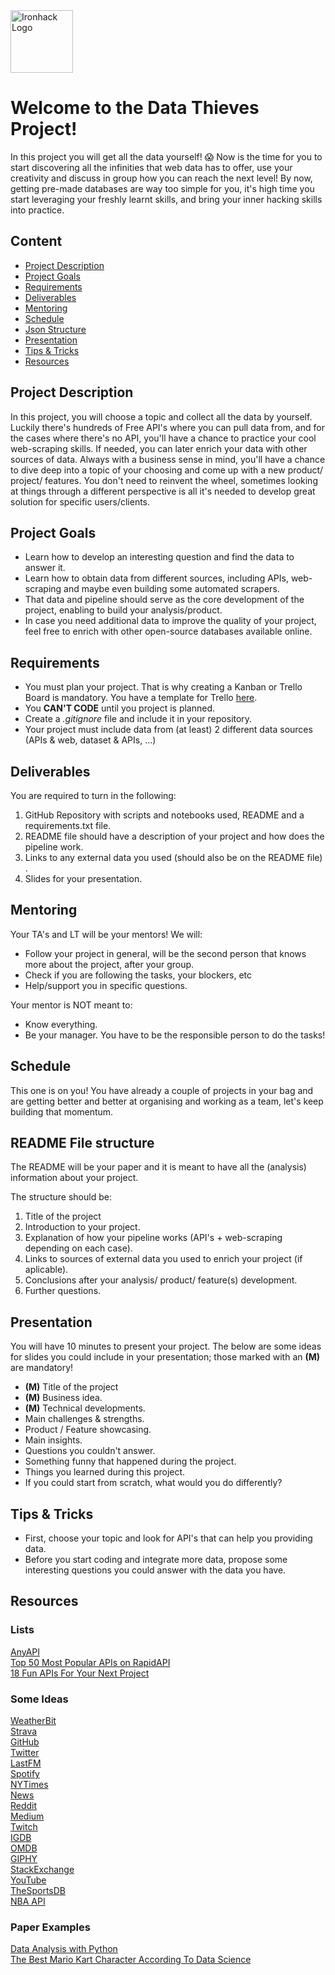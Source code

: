 <img src="https://bit.ly/2VnXWr2" alt="Ironhack Logo" width="100"/>

# Welcome to the Data Thieves Project!

In this project you will get all the data yourself! :scream:
Now is the time for you to start discovering all the infinities that web data has to offer, use your creativity and discuss in group how you can reach the next level!
By now, getting pre-made databases are way too simple for you, it's high time you start leveraging your freshly learnt skills, and bring your inner hacking skills into practice.

## Content

- [Project Description](#project-description)
- [Project Goals](#project-goals)
- [Requirements](#requirements)
- [Deliverables](#deliverables)
- [Mentoring](#mentoring)
- [Schedule](#schedule)
- [Json Structure](#json-structure)
- [Presentation](#presentation)
- [Tips & Tricks](#tips-&-tricks)
- [Resources](#resources)

<a name="project-description"></a>

## Project Description

In this project, you will choose a topic and collect all the data by yourself. Luckily there's hundreds of Free API's where you can pull data from, and for the cases where there's no API, you'll have a chance to practice your cool web-scraping skills.
If needed, you can later enrich your data with other sources of data.
Always with a business sense in mind, you'll have a chance to dive deep into a topic of your choosing and come up with a new product/ project/ features. 
You don't need to reinvent the wheel, sometimes looking at things through a different perspective is all it's needed to develop great solution for specific users/clients.

<a name="project-goals"></a>

## Project Goals

- Learn how to develop an interesting question and find the data to answer it.
- Learn how to obtain data from different sources, including APIs, web-scraping and maybe even building some automated scrapers.
- That data and pipeline should serve as the core development of the project, enabling to build your analysis/product.
- In case you need additional data to improve the quality of your project, feel free to enrich with other open-source databases available online.

<a name="requirements"></a>

## Requirements

- You must plan your project. That is why creating a Kanban or Trello Board is mandatory. You have a template for Trello [here](https://trello.com/b/26Wr3pVF/project-3-data-thief).
- You **CAN'T CODE** until you project is planned.
- Create a _.gitignore_ file and include it in your repository.
- Your project must include data from (at least) 2 different data sources (APIs & web, dataset & APIs, ...)

<a name="deliverables"></a>

## Deliverables

You are required to turn in the following:

1. GitHub Repository with scripts and notebooks used, README and a requirements.txt file.
2. README file should have a description of your project and how does the pipeline work.
3. Links to any external data you used (should also be on the README file) .
6. Slides for your presentation.

<a name="mentoring"></a>

## Mentoring

Your TA's and  LT will be your mentors!
We will:

- Follow your project in general, will be the second person that knows more about the project, after your group.
- Check if you are following the tasks, your blockers, etc
- Help/support you in specific questions.

Your mentor is NOT meant to:

- Know everything.
- Be your manager. You have to be the responsible person to do the tasks!

<a name="schedule"></a>

## Schedule

This one is on you! You have already a couple of projects in your bag and are getting better and better at organising and working as a team, let's keep building that momentum.

<a name="json-structure"></a>

## README File structure

The README will be your paper and it is meant to have all the (analysis) information about your project.

The structure should be:

1. Title of the project
2. Introduction to your project.
3. Explanation of how your pipeline works (API's + web-scraping depending on each case).
4. Links to sources of external data you used to enrich your project (if aplicable).
5. Conclusions after your analysis/ product/ feature(s) development.
6. Further questions.

<a name="presentation"></a>

## Presentation

You will have 10 minutes to present your project. The below are some ideas for slides you could include in your presentation; those marked with an **(M)** are mandatory!

- **(M)** Title of the project
- **(M)** Business idea.
- **(M)** Technical developments.
- Main challenges & strengths.
- Product / Feature showcasing.
- Main insights.
- Questions you couldn't answer.
- Something funny that happened during the project.
- Things you learned during this project.
- If you could start from scratch, what would you do differently?

<a name="tips-&-tricks"></a>

## Tips & Tricks

- First, choose your topic and look for API's that can help you providing data.
- Before you start coding and integrate more data, propose some interesting questions you could answer with the data you have.

<a name="resources"></a>

## Resources

### Lists

[AnyAPI](https://any-api.com/)  
[Top 50 Most Popular APIs on RapidAPI](https://blog.rapidapi.com/most-popular-apis/)  
[18 Fun APIs For Your Next Project](https://medium.com/@vicbergquist/18-fun-apis-for-your-next-project-8008841c7be9)

### Some Ideas

[WeatherBit](https://www.weatherbit.io/api)  
[Strava](https://developers.strava.com/docs/reference/)  
[GitHub](https://developer.github.com/v3/)  
[Twitter](https://developer.twitter.com/en/docs.html)  
[LastFM](https://www.last.fm/api)  
[Spotify](https://developer.spotify.com/documentation/web-api/reference/)  
[NYTimes](https://web.archive.org/web/20150325135221/http://developer.nytimes.com/docs/times_newswire_api/)  
[News](https://newsapi.org/docs)  
[Reddit](https://github.com/reddit-archive/reddit/wiki/API)  
[Medium](https://github.com/Medium/medium-api-docs)  
[Twitch](https://dev.twitch.tv/docs/api/reference)  
[IGDB](https://api-docs.igdb.com/)  
[OMDB](http://www.omdbapi.com/)  
[GIPHY](https://developers.giphy.com/docs/)  
[StackExchange](https://api.stackexchange.com/docs)  
[YouTube](https://developers.google.com/youtube/v3/docs/)  
[TheSportsDB](https://github.com/enen92/script.module.thesportsdb)  
[NBA API](https://pypi.org/project/nba-api/)

### Paper Examples

[Data Analysis with Python](https://medium.com/@williamkoehrsen/data-analysis-with-python-19434f5d6324)  
[The Best Mario Kart Character According To Data Science](https://medium.com/civis-analytics/the-best-mario-kart-character-according-to-data-science-7dfb65d4c18e)
